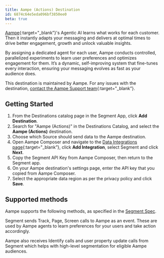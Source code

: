 ```yaml
---
title: Aampe (Actions) Destination
id: 6874c64e5eda096bf3850ee0
beta: true
---
```


[Aampe](https://aampe.com/){:target="_blank”}'s Agentic AI learns what works for each customer. Then it instantly adapts your messaging and delivers at optimal times to drive better engagement, growth and unlock valuable insights. 

By assigning a dedicated agent for each user, Aampe conducts controlled, parallelized experiments to learn user preferences and optimizes engagement for them. It’s a dynamic, self-improving system that fine-tunes every interaction, ensuring your messaging evolves as fast as your audience does.

This destination is maintained by Aampe. For any issues with the destination, [contact the Aampe Support team](mailto:developer@aampe.com){:target="_blank”}.

## Getting Started
1. From the Destinations catalog page in the Segment App, click **Add Destination**.
2. Search for "Aampe (Actions)" in the Destinations Catalog, and select the **Aampe (Actions)** destination.
3. Choose which Source should send data to the Aampe destination.
4. Open Aampe Composer and navigate to the [Data Integrations page](https://compose.aampe.com/configure/integrations){:target="_blank”}, click **Add Integration**, select Segment and click **Next**.
5. Copy the Segment API Key from Aampe Composer, then return to the Segment app.
6. On your Aampe destination's settings page, enter the API key that you copied from Aampe Composer.
7. Select the appropriate data region as per the privacy policy and click **Save**. 

## Supported methods

Aampe supports the following methods, as specified in the [Segment Spec](/docs/connections/spec).

Segment sends Track, Page, Screen calls to Aampe as an event. These are used by Aampe agents to learn preferences for your users and take action accordingly. 

Aampe also receives Identify calls and user property update calls from Segment which helps with high-level segmentation for eligible Aampe audiences.